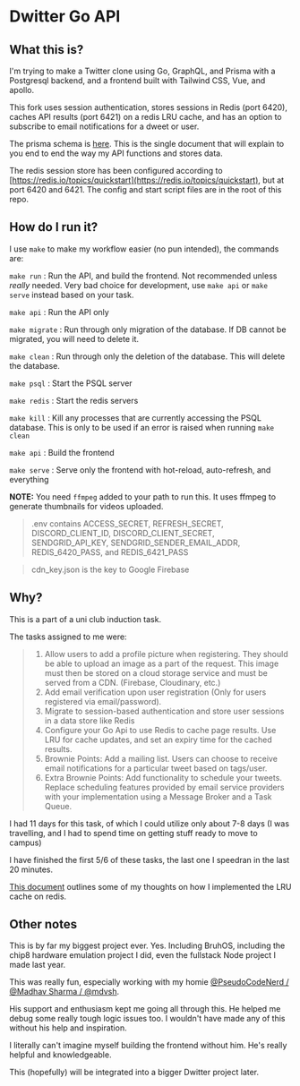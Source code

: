 # Dwitter Go API

## What this is?

I'm trying to make a Twitter clone using Go, GraphQL, and Prisma with a Postgresql backend, and a frontend built with Tailwind CSS, Vue, and apollo.

This fork uses session authentication, stores sessions in Redis (port 6420), caches API results (port 6421) on a redis LRU cache, and has an option to subscribe to email notifications for a dweet or user.

The prisma schema is [here](./schema.prisma). This is the single document that will explain to you end to end the way my API functions and stores data.

The redis session store has been configured according to [https://redis.io/topics/quickstart](https://redis.io/topics/quickstart), but at port 6420 and 6421. The config and start script files are in the root of this repo.

## How do I run it?

I use `make` to make my workflow easier (no pun intended), the commands are:

`make run` : Run the API, and build the frontend. Not recommended unless _really_ needed. Very bad choice for development, use `make api` or `make serve` instead based on your task.

`make api` : Run the API only

`make migrate` : Run through only migration of the database. If DB cannot be migrated, you will need to delete it.

`make clean` : Run through only the deletion of the database. This will delete the database.

`make psql` : Start the PSQL server

`make redis` : Start the redis servers

`make kill` : Kill any processes that are currently accessing the PSQL database. This is only to be used if an error is raised when running `make clean`

`make api` : Build the frontend

`make serve` : Serve only the frontend with hot-reload, auto-refresh, and everything

**NOTE:** You need `ffmpeg` added to your path to run this. It uses ffmpeg to generate thumbnails for videos uploaded.

> .env contains ACCESS_SECRET, REFRESH_SECRET, DISCORD_CLIENT_ID, DISCORD_CLIENT_SECRET, SENDGRID_API_KEY, SENDGRID_SENDER_EMAIL_ADDR, REDIS_6420_PASS, and REDIS_6421_PASS

> cdn_key.json is the key to Google Firebase

## Why?

This is a part of a uni club induction task.

The tasks assigned to me were:

> 1. Allow users to add a profile picture when registering. They should be able to upload an image as a part of the request. This image must then be stored on a cloud storage service and must be served from a CDN. (Firebase, Cloudinary, etc.)
> 2. Add email verification upon user registration (Only for users registered via email/password).
> 3. Migrate to session-based authentication and store user sessions in a data store like Redis
> 4. Configure your Go Api to use Redis to cache page results. Use LRU for cache updates, and set an expiry time for the cached results.
> 5. Brownie Points: Add a mailing list. Users can choose to receive email notifications for a particular tweet based on tags/user.
> 6. Extra Brownie Points: Add functionality to schedule your tweets. Replace scheduling features provided by email service providers with your implementation using a Message Broker and a Task Queue.

I had 11 days for this task, of which I could utilize only about 7-8 days (I was travelling, and I had to spend time on getting stuff ready to move to campus)

I have finished the first 5/6 of these tasks, the last one I speedran in the last 20 minutes.

[This document](./Caching.md) outlines some of my thoughts on how I implemented the LRU cache on redis.

## Other notes

This is by far my biggest project ever. Yes. Including BruhOS, including the chip8 hardware emulation project I did, even the fullstack Node project I made last year.

This was really fun, especially working with my homie [@PseudoCodeNerd / @Madhav Sharma / @mdvsh](https://github.com/mdvsh).

His support and enthusiasm kept me going all through this. He helped me debug some really tough logic issues too. I wouldn't have made any of this without his help and inspiration.

I literally can't imagine myself building the frontend without him. He's really helpful and knowledgeable.

This (hopefully) will be integrated into a bigger Dwitter project later.
